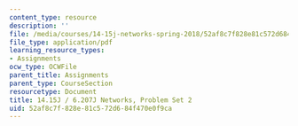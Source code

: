 ```yaml
---
content_type: resource
description: ''
file: /media/courses/14-15j-networks-spring-2018/52af8c7f828e81c572d684f470e0f9ca_MIT14_15JS18_ps2.pdf
file_type: application/pdf
learning_resource_types:
- Assignments
ocw_type: OCWFile
parent_title: Assignments
parent_type: CourseSection
resourcetype: Document
title: 14.15J / 6.207J Networks, Problem Set 2
uid: 52af8c7f-828e-81c5-72d6-84f470e0f9ca
---
```

